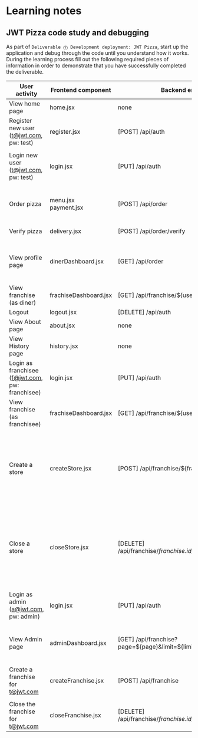 # Learning notes

## JWT Pizza code study and debugging

As part of `Deliverable ⓵ Development deployment: JWT Pizza`, start up the application and debug through the code until you understand how it works. During the learning process fill out the following required pieces of information in order to demonstrate that you have successfully completed the deliverable.

| User activity                                       | Frontend component | Backend endpoints | Database SQL |
| --------------------------------------------------- | ------------------ | ----------------- | ------------ |
| View home page                                      | home.jsx           |  none             | none         |
| Register new user<br/>(t@jwt.com, pw: test)         | register.jsx       | [POST] /api/auth  | `INSERT INTO user (name, email, password) VALUES (?, ?, ?)` <br> `INSERT INTO userRole (userId, role, objectId) VALUES (?, ?, ?)` |
| Login new user<br/>(t@jwt.com, pw: test)            | login.jsx          | [PUT] /api/auth   | `SELECT * FROM user WHERE email=?` <br> `SELECT * FROM userRole WHERE userId=?` <br> `INSERT INTO auth (token, userId) VALUES (?, ?) ON DUPLICATE KEY UPDATE token=token` |
| Order pizza                                         | menu.jsx <br> payment.jsx | [POST] /api/order        | `INSERT INTO dinerOrder (dinerId, franchiseId, storeId, date) VALUES (?, ?, ?, now())` <br> `INSERT INTO orderItem (orderId, menuId, description, price) VALUES (?, ?, ?, ?)` |
| Verify pizza                                        | delivery.jsx  | [POST] /api/order/verify | Not sure (in pizza factory, and code is not public) |
| View profile page                                   | dinerDashboard.jsx | [GET] /api/order  | `SELECT id, franchiseId, storeId, date FROM dinerOrder WHERE dinerId=? LIMIT ${offset},${config.db.listPerPage}` <br> `SELECT id, menuId, description, price FROM orderItem WHERE orderId=?` |
| View franchise<br/>(as diner)                       | frachiseDashboard.jsx | [GET] /api/franchise/${user.id} | `SELECT objectId FROM userRole WHERE role='franchisee' AND userId=?` |
| Logout                                              | logout.jsx  | [DELETE] /api/auth | `DELETE FROM auth WHERE token=?` |
| View About page                                     | about.jsx          | none              | none         |
| View History page                                   | history.jsx        | none              | none         |
| Login as franchisee<br/>(f@jwt.com, pw: franchisee) | login.jsx          | [PUT] /api/auth   | `SELECT * FROM user WHERE email=?` <br> `SELECT * FROM userRole WHERE userId=?` <br> `INSERT INTO auth (token, userId) VALUES (?, ?) ON DUPLICATE KEY UPDATE token=token` |
| View franchise<br/>(as franchisee)                  | frachiseDashboard.jsx | [GET] /api/franchise/${user.id} | `SELECT objectId FROM userRole WHERE role='franchisee' AND userId=?` |
| Create a store                                      | createStore.jsx    | [POST] /api/franchise/${franchise.id}/store | `SELECT u.id, u.name, u.email FROM userRole AS ur JOIN user AS u ON u.id=ur.userId WHERE ur.objectId=? AND ur.role='franchisee'` <br> `SELECT s.id, s.name, COALESCE(SUM(oi.price), 0) AS totalRevenue FROM dinerOrder AS do JOIN orderItem AS oi ON do.id=oi.orderId RIGHT JOIN store AS s ON s.id=do.storeId WHERE s.franchiseId=? GROUP BY s.id` <br> `INSERT INTO store (franchiseId, name) VALUES (?, ?)` |
| Close a store                                       | closeStore.jsx     | [DELETE] /api/franchise/${franchise.id}/store/${store.id} | `SELECT u.id, u.name, u.email FROM userRole AS ur JOIN user AS u ON u.id=ur.userId WHERE ur.objectId=? AND ur.role='franchisee'` <br>`SELECT s.id, s.name, COALESCE(SUM(oi.price), 0) AS totalRevenue FROM dinerOrder AS do JOIN orderItem AS oi ON do.id=oi.orderId RIGHT JOIN store AS s ON s.id=do.storeId WHERE s.franchiseId=? GROUP BY s.id` <br> `DELETE FROM store WHERE franchiseId=? AND id=?` |
| Login as admin<br/>(a@jwt.com, pw: admin)           |login.jsx          | [PUT] /api/auth   | `SELECT * FROM user WHERE email=?` <br> `SELECT * FROM userRole WHERE userId=?` <br> `INSERT INTO auth (token, userId) VALUES (?, ?) ON DUPLICATE KEY UPDATE token=token` |
| View Admin page                                     | adminDashboard.jsx | [GET] /api/franchise?page=${page}&limit=${limit}&name=${nameFilter}` | `SELECT objectId FROM userRole WHERE role='franchisee' AND userId=?` <br> `SELECT id, name FROM franchise WHERE id in (${franchiseIds.join(',')})` |
| Create a franchise for t@jwt.com                    | createFranchise.jsx| [POST] /api/franchise | `SELECT id, name FROM user WHERE email=?` <br> `INSERT INTO franchise (name) VALUES (?)` <br> `INSERT INTO userRole (userId, role, objectId) VALUES (?, ?, ?)` |
| Close the franchise for t@jwt.com                   | closeFranchise.jsx | [DELETE] /api/franchise/${franchise.id}/store/${store.id} | `DELETE FROM store WHERE franchiseId=?` <br> `DELETE FROM userRole WHERE objectId=?` <br> `DELETE FROM franchise WHERE id=?`|
